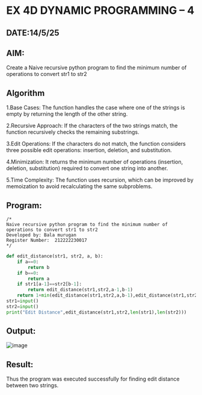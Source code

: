 # EX 4D DYNAMIC PROGRAMMING – 4
## DATE:14/5/25
## AIM:
Create a Naive recursive python program to find the minimum number of operations to convert str1 to str2


## Algorithm
1.Base Cases: The function handles the case where one of the strings is empty by returning the length of the other string.

2.Recursive Approach: If the characters of the two strings match, the function recursively checks the remaining substrings.

3.Edit Operations: If the characters do not match, the function considers three possible edit operations: insertion, deletion, and substitution.

4.Minimization: It returns the minimum number of operations (insertion, deletion, substitution) required to convert one string into another.

5.Time Complexity: The function uses recursion, which can be improved by memoization to avoid recalculating the same subproblems.

## Program:
```
/*
Naive recursive python program to find the minimum number of operations to convert str1 to str2
Developed by: Bala murugan
Register Number:  212222230017
*/
```
```python
def edit_distance(str1, str2, a, b):
    if a==0:
        return b
    if b==0:
        return a
    if str1[a-1]==str2[b-1]:
        return edit_distance(str1,str2,a-1,b-1)
    return 1+min(edit_distance(str1,str2,a,b-1),edit_distance(str1,str2,a-1,b),edit_distance(str1,str2,a-1,b-1))
str1=input()
str2=input()
print("Edit Distance",edit_distance(str1,str2,len(str1),len(str2)))
```

## Output:


![image](https://github.com/user-attachments/assets/6ae50911-991a-483e-bd5b-b1e77c35e503)

## Result:
Thus the program was executed successfully for finding edit distance between two strings.
